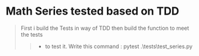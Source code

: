 # Math Series tested based on TDD 

> First i build the Tests in way of TDD 
> then build the function to meet the tests 
> > - to test it. Write this command : pytest .\tests\test_series.py

